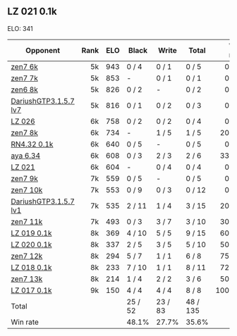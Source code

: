 ## LZ 021 0.1k ##

ELO: 341

Opponent | Rank | ELO | Black | Write | Total | Win rate
---------|-----:|----:|-------|-------|-------|-------:
[zen7 6k](zen7%206k.md) | 5k | 943 | 0 / 4 | 0 / 1 | 0 / 5 | 0.0%
[zen7 7k](zen7%207k.md) | 5k | 853 | - | 0 / 1 | 0 / 1 | 0.0%
[zen6 8k](zen6%208k.md) | 5k | 826 | 0 / 2 | - | 0 / 2 | 0.0%
[DariushGTP3.1.5.7 lv7](DariushGTP3.1.5.7%20lv7.md) | 5k | 816 | 0 / 1 | 0 / 2 | 0 / 3 | 0.0%
[LZ 026](LZ%20026.md) | 6k | 758 | 0 / 2 | 0 / 2 | 0 / 4 | 0.0%
[zen7 8k](zen7%208k.md) | 6k | 734 | - | 1 / 5 | 1 / 5 | 20.0%
[RN4.32 0.1k](RN4.32%200.1k.md) | 6k | 640 | 0 / 5 | - | 0 / 5 | 0.0%
[aya 6.34](aya%206.34.md) | 6k | 608 | 0 / 3 | 2 / 3 | 2 / 6 | 33.3%
[LZ 021](LZ%20021.md) | 6k | 604 | - | 0 / 4 | 0 / 4 | 0.0%
[zen7 9k](zen7%209k.md) | 7k | 559 | 0 / 5 | - | 0 / 5 | 0.0%
[zen7 10k](zen7%2010k.md) | 7k | 553 | 0 / 9 | 0 / 3 | 0 / 12 | 0.0%
[DariushGTP3.1.5.7 lv1](DariushGTP3.1.5.7%20lv1.md) | 7k | 535 | 2 / 11 | 1 / 4 | 3 / 15 | 20.0%
[zen7 11k](zen7%2011k.md) | 7k | 493 | 0 / 3 | 3 / 7 | 3 / 10 | 30.0%
[LZ 019 0.1k](LZ%20019%200.1k.md) | 8k | 369 | 4 / 10 | 5 / 5 | 9 / 15 | 60.0%
[LZ 020 0.1k](LZ%20020%200.1k.md) | 8k | 337 | 2 / 5 | 3 / 5 | 5 / 10 | 50.0%
[zen7 12k](zen7%2012k.md) | 8k | 294 | 5 / 7 | 1 / 1 | 6 / 8 | 75.0%
[LZ 018 0.1k](LZ%20018%200.1k.md) | 8k | 233 | 7 / 10 | 1 / 1 | 8 / 11 | 72.7%
[zen7 13k](zen7%2013k.md) | 8k | 214 | 1 / 4 | 2 / 2 | 3 / 6 | 50.0%
[LZ 017 0.1k](LZ%20017%200.1k.md) | 9k | 150 | 4 / 4 | 4 / 4 | 8 / 8 | 100.0%
Total | | | 25 / 52 | 23 / 83 | 48 / 135 | 
Win rate| | | 48.1% | 27.7% | 35.6% | 

